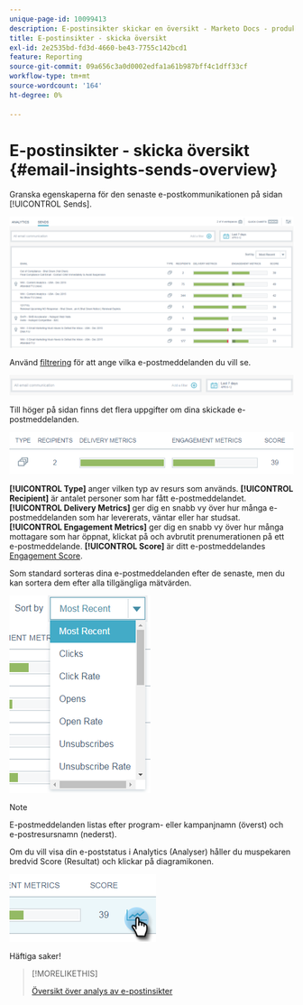 ```yaml
---
unique-page-id: 10099413
description: E-postinsikter skickar en översikt - Marketo Docs - produktdokumentation
title: E-postinsikter - skicka översikt
exl-id: 2e2535bd-fd3d-4660-be43-7755c142bcd1
feature: Reporting
source-git-commit: 09a656c3a0d0002edfa1a61b987bff4c1dff33cf
workflow-type: tm+mt
source-wordcount: '164'
ht-degree: 0%

---
```


# E-postinsikter - skicka översikt {#email-insights-sends-overview}

Granska egenskaperna för den senaste e-postkommunikationen på sidan [!UICONTROL Sends].

![](assets/one.png)

Använd [filtrering](/help/marketo/product-docs/reporting/email-insights/filtering-in-email-insights.md) för att ange vilka e-postmeddelanden du vill se.

![](assets/filtering.png)

Till höger på sidan finns det flera uppgifter om dina skickade e-postmeddelanden.

![](assets/two-1.png)

**[!UICONTROL Type]** anger vilken typ av resurs som används.
**[!UICONTROL Recipient]** är antalet personer som har fått e-postmeddelandet.
**[!UICONTROL Delivery Metrics]** ger dig en snabb vy över hur många e-postmeddelanden som har levererats, väntar eller har studsat.
**[!UICONTROL Engagement Metrics]** ger dig en snabb vy över hur många mottagare som har öppnat, klickat på och avbrutit prenumerationen på ett e-postmeddelande.
**[!UICONTROL Score]** är ditt e-postmeddelandes [Engagement Score](/help/marketo/product-docs/email-marketing/drip-nurturing/reports-and-notifications/understanding-the-engagement-score.md).

Som standard sorteras dina e-postmeddelanden efter de senaste, men du kan sortera dem efter alla tillgängliga mätvärden.

![](assets/three-1.png)

>[!NOTE]
>
>E-postmeddelanden listas efter program- eller kampanjnamn (överst) och e-postresursnamn (nederst).

Om du vill visa din e-poststatus i Analytics (Analyser) håller du muspekaren bredvid Score (Resultat) och klickar på diagramikonen.

![](assets/five.png)

Häftiga saker!

>[!MORELIKETHIS]
>
>[Översikt över analys av e-postinsikter](/help/marketo/product-docs/reporting/email-insights/email-insights-analytics-overview.md)
